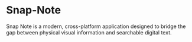 # Snap-Note
Snap Note is a modern, cross-platform application designed to bridge the gap between physical visual information and searchable digital text.
